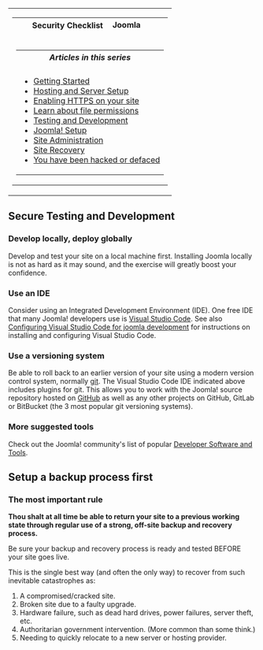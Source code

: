 <!-- Filename: Security_Checklist/Testing_and_Development / Display title: Security Checklist/Testing and Development -->

<table class="navbox" data-cellspacing="0">

<tbody>
<tr class="odd">
<td><table class="nowraplinks navbox-inner" data-cellspacing="0">

<tbody>
<tr class="header">
<th colspan="2" class="navbox-title" scope="col">Security Checklist <img
src="https://docs.joomla.org/images/7/7b/Compat_icon_CMS.png"
decoding="async" data-file-width="87" data-file-height="17" width="87"
height="17" alt="Joomla CMS" /></th>
</tr>
&#10;<tr class="odd">
<td></td>
<td></td>
</tr>
<tr class="even">
<td colspan="2" class="navbox-abovebelow"></td>
</tr>
<tr class="odd">
<td></td>
<td></td>
</tr>
<tr class="even">
<td colspan="2" class="navbox-list navbox-odd"><table
class="nowraplinks navbox-subgroup" data-cellspacing="0">

<tbody>
<tr class="header">
<th colspan="2" class="navbox-title" scope="col"><em>Articles in this
series</em></th>
</tr>
&#10;<tr class="odd">
<td></td>
<td></td>
</tr>
<tr class="even">
<td colspan="2" class="navbox-list navbox-odd"><ul>
<li><a href="https://docs.joomla.org/Security_Checklist/Getting_Started"
title="Special:MyLanguage/Security Checklist/Getting Started">Getting
Started</a></li>
<li><a
href="https://docs.joomla.org/Security_Checklist/Hosting_and_Server_Setup"
title="Special:MyLanguage/Security Checklist/Hosting and Server Setup">Hosting
and Server Setup</a></li>
<li><a href="https://docs.joomla.org/Enabling_HTTPS_on_your_site"
title="Special:MyLanguage/Enabling HTTPS on your site">Enabling HTTPS on
your site</a></li>
<li><a
href="https://docs.joomla.org/Security_Checklist/Where_can_you_learn_more_about_file_permissions%3F"
title="Special:MyLanguage/Security Checklist/Where can you learn more about file permissions?">Learn
about file permissions</a></li>
<li><a
href="https://docs.joomla.org/Security_Checklist/Testing_and_Development"
title="Special:MyLanguage/Security Checklist/Testing and Development">Testing
and Development</a></li>
<li><a href="https://docs.joomla.org/Security_Checklist/Joomla!_Setup"
title="Special:MyLanguage/Security Checklist/Joomla! Setup">Joomla!
Setup</a></li>
<li><a
href="https://docs.joomla.org/Security_Checklisthttps://docs.joomla.org/Security%20Checklist/Site%20Administration">Site
Administration</a></li>
<li><a
href="https://docs.joomla.org/Security_Checklisthttps://docs.joomla.org/Security%20Checklist/Site%20Recovery">Site
Recovery</a></li>
<li><a
href="https://docs.joomla.org/Security_Checklist/You_have_been_hacked_or_defaced"
title="Special:MyLanguage/Security Checklist/You have been hacked or defaced">You
have been hacked or defaced</a></li>
</ul></td>
</tr>
</tbody>
</table></td>
</tr>
</tbody>
</table></td>
</tr>
</tbody>
</table>

## Secure Testing and Development

### Develop locally, deploy globally

Develop and test your site on a local machine first. Installing Joomla
locally is not as hard as it may sound, and the exercise will greatly
boost your confidence.

### Use an IDE

Consider using an Integrated Development Environment (IDE). One free IDE
that many Joomla! developers use is
<a href="https://code.visualstudio.com/" class="external text"
target="_blank" rel="nofollow noreferrer noopener">Visual Studio
Code</a>. See also [Configuring Visual Studio Code for joomla
development](https://docs.joomla.org/Visual_Studio_Code "Special:MyLanguage/Visual Studio Code")
for instructions on installing and configuring Visual Studio Code.

### Use a versioning system

Be able to roll back to an earlier version of your site using a modern
version control system, normally
<a href="https://git-scm.com/" class="external text" target="_blank"
rel="nofollow noreferrer noopener">git</a>. The Visual Studio Code IDE
indicated above includes plugins for git. This allows you to work with
the Joomla! source repository hosted on
<a href="https://github.com/joomla/joomla-cms/releases"
class="external text" target="_blank"
rel="nofollow noreferrer noopener">GitHub</a> as well as any other
projects on GitHub, GitLab or BitBucket (the 3 most popular git
versioning systems).

### More suggested tools

Check out the Joomla! community's list of popular
<a href="http://forum.joomla.org/index.php/topic,25307.0.html"
class="external text" target="_blank"
rel="noreferrer noopener">Developer Software and Tools</a>.

## Setup a backup process first

### The most important rule

**Thou shalt at all time be able to return your site to a previous
working state through regular use of a strong, off-site backup and
recovery process.**

Be sure your backup and recovery process is ready and tested BEFORE your
site goes live.

This is the single best way (and often the only way) to recover from
such inevitable catastrophes as:

1.  A compromised/cracked site.
2.  Broken site due to a faulty upgrade.
3.  Hardware failure, such as dead hard drives, power failures, server
    theft, etc.
4.  Authoritarian government intervention. (More common than some
    think.)
5.  Needing to quickly relocate to a new server or hosting provider.
